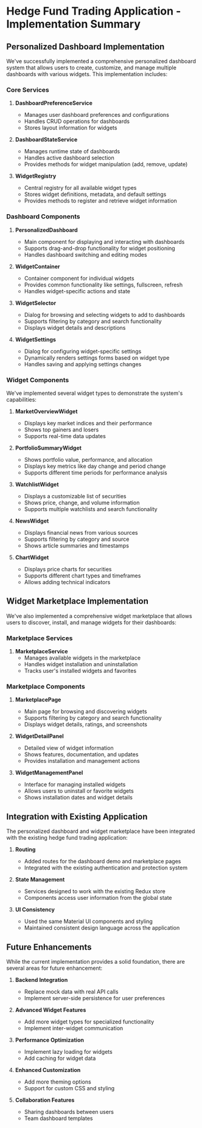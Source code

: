 # Hedge Fund Trading Application - Implementation Summary

## Personalized Dashboard Implementation

We've successfully implemented a comprehensive personalized dashboard system that allows users to create, customize, and manage multiple dashboards with various widgets. This implementation includes:

### Core Services

1. **DashboardPreferenceService**
   - Manages user dashboard preferences and configurations
   - Handles CRUD operations for dashboards
   - Stores layout information for widgets

2. **DashboardStateService**
   - Manages runtime state of dashboards
   - Handles active dashboard selection
   - Provides methods for widget manipulation (add, remove, update)

3. **WidgetRegistry**
   - Central registry for all available widget types
   - Stores widget definitions, metadata, and default settings
   - Provides methods to register and retrieve widget information

### Dashboard Components

1. **PersonalizedDashboard**
   - Main component for displaying and interacting with dashboards
   - Supports drag-and-drop functionality for widget positioning
   - Handles dashboard switching and editing modes

2. **WidgetContainer**
   - Container component for individual widgets
   - Provides common functionality like settings, fullscreen, refresh
   - Handles widget-specific actions and state

3. **WidgetSelector**
   - Dialog for browsing and selecting widgets to add to dashboards
   - Supports filtering by category and search functionality
   - Displays widget details and descriptions

4. **WidgetSettings**
   - Dialog for configuring widget-specific settings
   - Dynamically renders settings forms based on widget type
   - Handles saving and applying settings changes

### Widget Components

We've implemented several widget types to demonstrate the system's capabilities:

1. **MarketOverviewWidget**
   - Displays key market indices and their performance
   - Shows top gainers and losers
   - Supports real-time data updates

2. **PortfolioSummaryWidget**
   - Shows portfolio value, performance, and allocation
   - Displays key metrics like day change and period change
   - Supports different time periods for performance analysis

3. **WatchlistWidget**
   - Displays a customizable list of securities
   - Shows price, change, and volume information
   - Supports multiple watchlists and search functionality

4. **NewsWidget**
   - Displays financial news from various sources
   - Supports filtering by category and source
   - Shows article summaries and timestamps

5. **ChartWidget**
   - Displays price charts for securities
   - Supports different chart types and timeframes
   - Allows adding technical indicators

## Widget Marketplace Implementation

We've also implemented a comprehensive widget marketplace that allows users to discover, install, and manage widgets for their dashboards:

### Marketplace Services

1. **MarketplaceService**
   - Manages available widgets in the marketplace
   - Handles widget installation and uninstallation
   - Tracks user's installed widgets and favorites

### Marketplace Components

1. **MarketplacePage**
   - Main page for browsing and discovering widgets
   - Supports filtering by category and search functionality
   - Displays widget details, ratings, and screenshots

2. **WidgetDetailPanel**
   - Detailed view of widget information
   - Shows features, documentation, and updates
   - Provides installation and management actions

3. **WidgetManagementPanel**
   - Interface for managing installed widgets
   - Allows users to uninstall or favorite widgets
   - Shows installation dates and widget details

## Integration with Existing Application

The personalized dashboard and widget marketplace have been integrated with the existing hedge fund trading application:

1. **Routing**
   - Added routes for the dashboard demo and marketplace pages
   - Integrated with the existing authentication and protection system

2. **State Management**
   - Services designed to work with the existing Redux store
   - Components access user information from the global state

3. **UI Consistency**
   - Used the same Material UI components and styling
   - Maintained consistent design language across the application

## Future Enhancements

While the current implementation provides a solid foundation, there are several areas for future enhancement:

1. **Backend Integration**
   - Replace mock data with real API calls
   - Implement server-side persistence for user preferences

2. **Advanced Widget Features**
   - Add more widget types for specialized functionality
   - Implement inter-widget communication

3. **Performance Optimization**
   - Implement lazy loading for widgets
   - Add caching for widget data

4. **Enhanced Customization**
   - Add more theming options
   - Support for custom CSS and styling

5. **Collaboration Features**
   - Sharing dashboards between users
   - Team dashboard templates